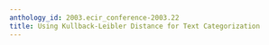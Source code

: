 ```yaml
---
anthology_id: 2003.ecir_conference-2003.22
title: Using Kullback-Leibler Distance for Text Categorization
---
```

